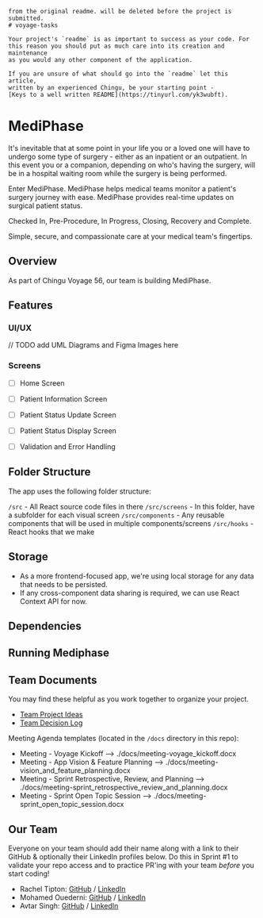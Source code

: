 ```
from the original readme. will be deleted before the project is submitted. 
# voyage-tasks

Your project's `readme` is as important to success as your code. For
this reason you should put as much care into its creation and maintenance
as you would any other component of the application.

If you are unsure of what should go into the `readme` let this article,
written by an experienced Chingu, be your starting point -
[Keys to a well written README](https://tinyurl.com/yk3wubft).
```

# MediPhase


It's inevitable that at some point in your life you or a loved one will have to undergo some type of surgery - either as an inpatient or an outpatient. In this event you or a companion, depending on who's having the surgery, will be in a hospital waiting room while the surgery is being performed.

Enter MediPhase. MediPhase helps medical teams monitor a patient's surgery journey with ease. MediPhase provides real-time updates on surgical patient status. 

Checked In, Pre-Procedure, In Progress, Closing, Recovery and Complete. 

Simple, secure, and compassionate care at your medical team's fingertips.

## Overview 

As part of Chingu Voyage 56, our team is building MediPhase. 

## Features 

### UI/UX 
// TODO add UML Diagrams and Figma Images here 


### Screens
- [ ] Home Screen 
- [ ] Patient Information Screen
- [ ] Patient Status Update Screen
- [ ] Patient Status Display Screen 
- [ ] Validation and Error Handling


## Folder Structure 

The app uses the following folder structure: 

`/src` - All React source code files in there
`/src/screens` - In this folder, have a subfolder for each visual screen
`/src/components` - Any reusable components that will be used in multiple components/screens
`/src/hooks` - React hooks that we make

## Storage
* As a more frontend-focused app, we're using local storage for any data that needs to be persisted. 
* If any cross-component data sharing is required, we can use React Context API for now. 


## Dependencies


## Running Mediphase 

## Team Documents

You may find these helpful as you work together to organize your project.

- [Team Project Ideas](./docs/team_project_ideas.md)
- [Team Decision Log](./docs/team_decision_log.md)

Meeting Agenda templates (located in the `/docs` directory in this repo):

- Meeting - Voyage Kickoff --> ./docs/meeting-voyage_kickoff.docx
- Meeting - App Vision & Feature Planning --> ./docs/meeting-vision_and_feature_planning.docx
- Meeting - Sprint Retrospective, Review, and Planning --> ./docs/meeting-sprint_retrospective_review_and_planning.docx
- Meeting - Sprint Open Topic Session --> ./docs/meeting-sprint_open_topic_session.docx

## Our Team

Everyone on your team should add their name along with a link to their GitHub
& optionally their LinkedIn profiles below. Do this in Sprint #1 to validate
your repo access and to practice PR'ing with your team _before_ you start
coding!

- Rachel Tipton: [GitHub](https://github.com/rachel-labri-tipton) / [LinkedIn](https://www.linkedin.com/in/rachel-labri-tipton/)
- Mohamed Ouederni: [GitHub](https://github.com/9-barristanselmy-9) / [LinkedIn](https://www.linkedin.com/in/mohamed-ouederni-0bb11ab4/)
- Avtar Singh: [GitHub](https://github.com/ManpreetSL) / [LinkedIn](https://www.linkedin.com/in/avtar-singh-uk/)
